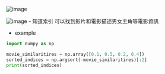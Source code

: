 ![image](https://github.com/4110E113-2/112-2/assets/162669044/8d728076-e8e8-4bef-8777-64e8ec6ca907)

![image](https://github.com/4110E113-2/112-2/assets/162669044/9d279363-9bd5-4542-bf69-bc408032d297)
    - 知道索引 可以找到影片和電影描述男女主角等電影資訊
- example
```py
import numpy as np

movie_similaritires = np.array([0.1, 0.5, 0.2, 0.4])
sorted_indices = np.argsort(-movie_similaritires)[:2]
print(sorted_indices)
```
